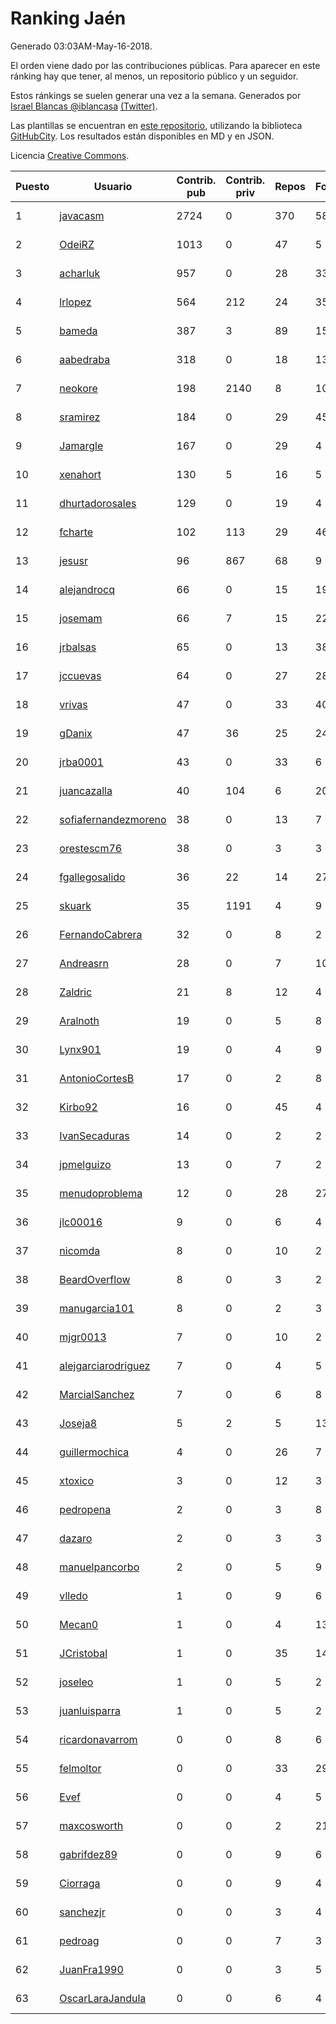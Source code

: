 # Ranking Jaén

Generado 03:03AM-May-16-2018.

El orden viene dado por las contribuciones públicas. Para aparecer en este ránking hay que tener, al menos, un repositorio público y un seguidor.

Estos ránkings se suelen generar una vez a la semana. Generados por [Israel Blancas @iblancasa](https://github.com/iblancasa/) [(Twitter)](https://twitter.com/iblancasa).

Las plantillas se encuentran en [este repositorio](https://github.com/iblancasa/GH-Spanish-Ranking), utilizando la biblioteca [GitHubCity](https://github.com/iblancasa/GitHubCity). Los resultados están disponibles en MD y en JSON.

Licencia [Creative Commons](https://creativecommons.org/licenses/by/4.0/).

| Puesto   |  Usuario  | Contrib. pub | Contrib. priv |Repos| Followers | Desde |  Avatar  |
|----------|-----------|--------------|---------------|-----|-----------|-------|----------|
|1|[javacasm](https://github.com/javacasm)|2724|0|370|58|2013-03-12|![javacasm](https://avatars0.githubusercontent.com/u/3841695)|
|2|[OdeiRZ](https://github.com/OdeiRZ)|1013|0|47|5|2014-10-01|![OdeiRZ](https://avatars3.githubusercontent.com/u/8981290)|
|3|[acharluk](https://github.com/acharluk)|957|0|28|33|2013-08-03|![acharluk](https://avatars0.githubusercontent.com/u/5154281)|
|4|[lrlopez](https://github.com/lrlopez)|564|212|24|35|2011-01-04|![lrlopez](https://avatars3.githubusercontent.com/u/547387)|
|5|[bameda](https://github.com/bameda)|387|3|89|156|2011-06-26|![bameda](https://avatars1.githubusercontent.com/u/877218)|
|6|[aabedraba](https://github.com/aabedraba)|318|0|18|13|2017-04-19|![aabedraba](https://avatars2.githubusercontent.com/u/27779735)|
|7|[neokore](https://github.com/neokore)|198|2140|8|10|2011-07-25|![neokore](https://avatars3.githubusercontent.com/u/938057)|
|8|[sramirez](https://github.com/sramirez)|184|0|29|45|2010-12-02|![sramirez](https://avatars0.githubusercontent.com/u/506548)|
|9|[Jamargle](https://github.com/Jamargle)|167|0|29|4|2015-03-24|![Jamargle](https://avatars3.githubusercontent.com/u/11638357)|
|10|[xenahort](https://github.com/xenahort)|130|5|16|5|2016-03-30|![xenahort](https://avatars3.githubusercontent.com/u/18160833)|
|11|[dhurtadorosales](https://github.com/dhurtadorosales)|129|0|19|4|2016-09-19|![dhurtadorosales](https://avatars3.githubusercontent.com/u/22294592)|
|12|[fcharte](https://github.com/fcharte)|102|113|29|46|2014-08-05|![fcharte](https://avatars0.githubusercontent.com/u/8365501)|
|13|[jesusr](https://github.com/jesusr)|96|867|68|9|2011-12-11|![jesusr](https://avatars1.githubusercontent.com/u/1256168)|
|14|[alejandrocq](https://github.com/alejandrocq)|66|0|15|19|2010-05-20|![alejandrocq](https://avatars2.githubusercontent.com/u/282431)|
|15|[josemam](https://github.com/josemam)|66|7|15|22|2015-03-14|![josemam](https://avatars1.githubusercontent.com/u/11481209)|
|16|[jrbalsas](https://github.com/jrbalsas)|65|0|13|38|2010-08-07|![jrbalsas](https://avatars1.githubusercontent.com/u/356995)|
|17|[jccuevas](https://github.com/jccuevas)|64|0|27|28|2013-04-10|![jccuevas](https://avatars3.githubusercontent.com/u/4116619)|
|18|[vrivas](https://github.com/vrivas)|47|0|33|40|2012-12-14|![vrivas](https://avatars3.githubusercontent.com/u/3046042)|
|19|[gDanix](https://github.com/gDanix)|47|36|25|24|2011-10-10|![gDanix](https://avatars0.githubusercontent.com/u/1117657)|
|20|[jrba0001](https://github.com/jrba0001)|43|0|33|6|2016-07-17|![jrba0001](https://avatars0.githubusercontent.com/u/20506159)|
|21|[juancazalla](https://github.com/juancazalla)|40|104|6|20|2015-03-24|![juancazalla](https://avatars3.githubusercontent.com/u/11631002)|
|22|[sofiafernandezmoreno](https://github.com/sofiafernandezmoreno)|38|0|13|7|2014-11-21|![sofiafernandezmoreno](https://avatars2.githubusercontent.com/u/9881063)|
|23|[orestescm76](https://github.com/orestescm76)|38|0|3|3|2016-09-04|![orestescm76](https://avatars2.githubusercontent.com/u/21990645)|
|24|[fgallegosalido](https://github.com/fgallegosalido)|36|22|14|27|2015-03-24|![fgallegosalido](https://avatars1.githubusercontent.com/u/11628855)|
|25|[skuark](https://github.com/skuark)|35|1191|4|9|2010-10-26|![skuark](https://avatars3.githubusercontent.com/u/454382)|
|26|[FernandoCabrera](https://github.com/FernandoCabrera)|32|0|8|2|2017-09-13|![FernandoCabrera](https://avatars3.githubusercontent.com/u/31919710)|
|27|[Andreasrn](https://github.com/Andreasrn)|28|0|7|10|2016-03-31|![Andreasrn](https://avatars1.githubusercontent.com/u/18190696)|
|28|[Zaldric](https://github.com/Zaldric)|21|8|12|4|2016-03-29|![Zaldric](https://avatars0.githubusercontent.com/u/18138275)|
|29|[Aralnoth](https://github.com/Aralnoth)|19|0|5|8|2011-04-06|![Aralnoth](https://avatars2.githubusercontent.com/u/712551)|
|30|[Lynx901](https://github.com/Lynx901)|19|0|4|9|2014-11-11|![Lynx901](https://avatars0.githubusercontent.com/u/9676003)|
|31|[AntonioCortesB](https://github.com/AntonioCortesB)|17|0|2|8|2016-09-15|![AntonioCortesB](https://avatars0.githubusercontent.com/u/22213551)|
|32|[Kirbo92](https://github.com/Kirbo92)|16|0|45|4|2011-01-12|![Kirbo92](https://avatars2.githubusercontent.com/u/559575)|
|33|[IvanSecaduras](https://github.com/IvanSecaduras)|14|0|2|2|2015-09-25|![IvanSecaduras](https://avatars2.githubusercontent.com/u/14834225)|
|34|[jpmelguizo](https://github.com/jpmelguizo)|13|0|7|2|2013-01-29|![jpmelguizo](https://avatars0.githubusercontent.com/u/3415524)|
|35|[menudoproblema](https://github.com/menudoproblema)|12|0|28|27|2011-08-12|![menudoproblema](https://avatars3.githubusercontent.com/u/976187)|
|36|[jlc00016](https://github.com/jlc00016)|9|0|6|4|2015-06-05|![jlc00016](https://avatars1.githubusercontent.com/u/12764652)|
|37|[nicomda](https://github.com/nicomda)|8|0|10|2|2013-06-13|![nicomda](https://avatars1.githubusercontent.com/u/4690565)|
|38|[BeardOverflow](https://github.com/BeardOverflow)|8|0|3|2|2013-04-13|![BeardOverflow](https://avatars1.githubusercontent.com/u/4147595)|
|39|[manugarcia101](https://github.com/manugarcia101)|8|0|2|3|2017-09-22|![manugarcia101](https://avatars2.githubusercontent.com/u/32204662)|
|40|[mjgr0013](https://github.com/mjgr0013)|7|0|10|2|2014-10-01|![mjgr0013](https://avatars2.githubusercontent.com/u/8981247)|
|41|[alejgarciarodriguez](https://github.com/alejgarciarodriguez)|7|0|4|5|2015-12-19|![alejgarciarodriguez](https://avatars0.githubusercontent.com/u/16359911)|
|42|[MarcialSanchez](https://github.com/MarcialSanchez)|7|0|6|8|2015-10-03|![MarcialSanchez](https://avatars0.githubusercontent.com/u/14955899)|
|43|[Joseja8](https://github.com/Joseja8)|5|2|5|13|2014-07-12|![Joseja8](https://avatars0.githubusercontent.com/u/8145991)|
|44|[guillermochica](https://github.com/guillermochica)|4|0|26|7|2014-10-20|![guillermochica](https://avatars3.githubusercontent.com/u/9317092)|
|45|[xtoxico](https://github.com/xtoxico)|3|0|12|3|2012-08-07|![xtoxico](https://avatars0.githubusercontent.com/u/2110997)|
|46|[pedropena](https://github.com/pedropena)|2|0|3|8|2011-06-07|![pedropena](https://avatars0.githubusercontent.com/u/834583)|
|47|[dazaro](https://github.com/dazaro)|2|0|3|3|2014-10-08|![dazaro](https://avatars1.githubusercontent.com/u/9086676)|
|48|[manuelpancorbo](https://github.com/manuelpancorbo)|2|0|5|9|2014-11-04|![manuelpancorbo](https://avatars1.githubusercontent.com/u/9550738)|
|49|[vlledo](https://github.com/vlledo)|1|0|9|6|2011-03-28|![vlledo](https://avatars3.githubusercontent.com/u/695429)|
|50|[Mecan0](https://github.com/Mecan0)|1|0|4|13|2013-06-11|![Mecan0](https://avatars1.githubusercontent.com/u/4668637)|
|51|[JCristobal](https://github.com/JCristobal)|1|0|35|14|2014-09-23|![JCristobal](https://avatars3.githubusercontent.com/u/8878426)|
|52|[joseleo](https://github.com/joseleo)|1|0|5|2|2015-03-19|![joseleo](https://avatars2.githubusercontent.com/u/11560011)|
|53|[juanluisparra](https://github.com/juanluisparra)|1|0|5|2|2016-09-19|![juanluisparra](https://avatars0.githubusercontent.com/u/22294638)|
|54|[ricardonavarrom](https://github.com/ricardonavarrom)|0|0|8|6|2012-11-20|![ricardonavarrom](https://avatars2.githubusercontent.com/u/2845589)|
|55|[felmoltor](https://github.com/felmoltor)|0|0|33|29|2011-06-13|![felmoltor](https://avatars2.githubusercontent.com/u/846513)|
|56|[Evef](https://github.com/Evef)|0|0|4|5|2012-12-15|![Evef](https://avatars1.githubusercontent.com/u/3052550)|
|57|[maxcosworth](https://github.com/maxcosworth)|0|0|2|21|2010-09-06|![maxcosworth](https://avatars1.githubusercontent.com/u/389437)|
|58|[gabrifdez89](https://github.com/gabrifdez89)|0|0|9|6|2013-02-26|![gabrifdez89](https://avatars0.githubusercontent.com/u/3704317)|
|59|[Ciorraga](https://github.com/Ciorraga)|0|0|9|4|2013-11-08|![Ciorraga](https://avatars1.githubusercontent.com/u/5888071)|
|60|[sanchezjr](https://github.com/sanchezjr)|0|0|3|4|2013-12-17|![sanchezjr](https://avatars0.githubusercontent.com/u/6205905)|
|61|[pedroag](https://github.com/pedroag)|0|0|7|3|2013-09-23|![pedroag](https://avatars1.githubusercontent.com/u/5517655)|
|62|[JuanFra1990](https://github.com/JuanFra1990)|0|0|3|5|2015-10-22|![JuanFra1990](https://avatars2.githubusercontent.com/u/15248743)|
|63|[OscarLaraJandula](https://github.com/OscarLaraJandula)|0|0|6|4|2016-09-19|![OscarLaraJandula](https://avatars0.githubusercontent.com/u/22294687)|
